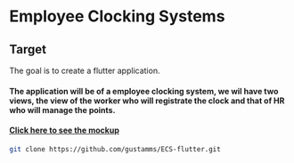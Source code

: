 # Employee Clocking Systems

## Target

The goal is to create a flutter application.
#### The application will be of a employee clocking system, we wil have two views, the view of the worker who will registrate the clock and that of HR who will manage the points.

#### [Click here to see the mockup](https://www.figma.com/file/3SSiUwDxQGoDA08USOG5nQ/Employee-Clocking-Systems?node-id=9%3A0)

```bash
git clone https://github.com/gustamms/ECS-flutter.git
````
